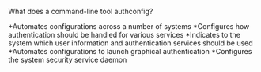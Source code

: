 What does a command-line tool authconfig?

+Automates configurations across a number of systems
*Configures how authentication should be handled for various services
*Indicates to the system which user information and authentication services should be used
*Automates configurations to launch graphical authentication
*Configures the system security service daemon


